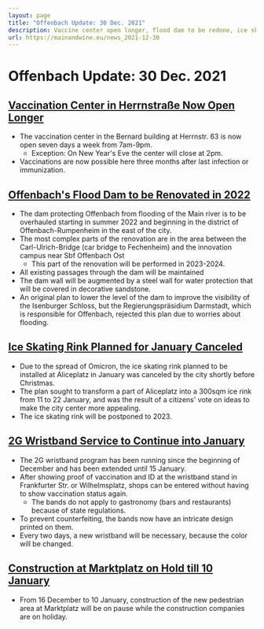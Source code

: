 ```yaml
---
layout: page
title: "Offenbach Update: 30 Dec. 2021"
description: Vaccine center open longer, flood dam to be redone, ice skating canceled, 2G wristband program extended, Markplatz construction paused
url: https://mainandwine.eu/news_2021-12-30
---
```


# Offenbach Update: 30 Dec. 2021

## [Vaccination Center in Herrnstraße Now Open Longer](https://www.offenbach.de/rathaus/rathaus-aktuell/pressemeldungen-12/pressemeldungen-KW52/corona-bernardbau-oeffnungszeiten27.12.2021.php)
- The vaccination center in the Bernard building at Herrnstr. 63 is now open seven days a week from 7am-9pm.
  - Exception: On New Year's Eve the center will close at 2pm.
- Vaccinations are now possible here three months after last infection or immunization.
  
## [Offenbach's Flood Dam to be Renovated in 2022](https://www.offenbach.de/leben-in-of/planen-bauen-wohnen/aktuelle_Projekte_stadtentwicklung/sanierung_maindamm/maindeich-update17.12.2021.php)
- The dam protecting Offenbach from flooding of the Main river is to be overhauled starting in summer 2022 and beginning in the district of Offenbach-Rumpenheim in the east of the city.
- The most complex parts of the renovation are in the area between the Carl-Ulrich-Bridge (car bridge to Fechenheim) and the innovation campus near Sbf Offenbach Ost
  - This part of the renovation will be performed in 2023-2024.
- All existing passages through the dam will be maintained 
- The dam wall will be augmented by a steel wall for water protection that will be covered in decorative sandstone.
- An original plan to lower the level of the dam to improve the visibility of the Isenburger Schloss, but the Regierungspräsidium Darmstadt, which is responsible for Offenbach, rejected this plan due to worries about flooding.

## [Ice Skating Rink Planned for January Canceled](https://www.offenbach.de/rathaus/rathaus-aktuell/pressemeldungen-12/pressemeldungen-KW52/absage-eisbahn27.12.2021.php)
- Due to the spread of Omicron, the ice skating rink planned to be installed at Aliceplatz in January was canceled by the city shortly before Christmas.
- The plan sought to transform a part of Aliceplatz into a 300sqm ice rink from 11 to 22 January, and was the result of a citizens' vote on ideas to make the city center more appealing.
- The ice skating rink will be postponed to 2023.

## [2G Wristband Service to Continue into January](https://www.offenbach.de/rathaus/rathaus-aktuell/pressemeldungen-12/pressemeldungen-KW52/corona-2g-baendchen-aktion-verlaengerung.php)
- The 2G wristband program has been running since the beginning of December and has been extended until 15 January. 
- After showing proof of vaccination and ID at the wristband stand in Frankfurter Str. or Wilhelmsplatz, shops can be entered without having to show vaccination status again.
  - The bands do not apply to gastronomy (bars and restaurants) because of state regulations.
- To prevent counterfeiting, the bands now have an intricate design printed on them. 
- Every two days, a new wristband will be necessary, because the color will be changed.

## [Construction at Marktplatz on Hold till 10 January](https://www.offenbach.de/rathaus/rathaus-aktuell/pressemeldungen-12/pressemeldungen-KW50/marktplatz-umbau-winterpause15.12.2021.php)
- From 16 December to 10 January, construction of the new pedestrian area at Marktplatz will be on pause while the construction companies are on holiday.